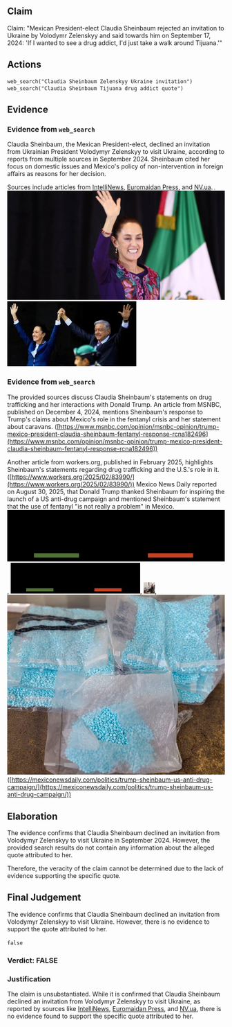 ## Claim
Claim: "Mexican President-elect Claudia Sheinbaum rejected an invitation to Ukraine by Volodymr Zelenskyy and said towards him on September 17, 2024: 'If I wanted to see a drug addict, I'd just take a walk around Tijuana.'"

## Actions
```
web_search("Claudia Sheinbaum Zelenskyy Ukraine invitation")
web_search("Claudia Sheinbaum Tijuana drug addict quote")
```

## Evidence
### Evidence from `web_search`
Claudia Sheinbaum, the Mexican President-elect, declined an invitation from Ukrainian President Volodymyr Zelenskyy to visit Ukraine, according to reports from multiple sources in September 2024. Sheinbaum cited her focus on domestic issues and Mexico's policy of non-intervention in foreign affairs as reasons for her decision.

Sources include articles from [IntelliNews](https://www.intellinews.com/mexico-s-president-elect-sheinbaum-turns-down-zelensky-s-invitation-to-ukraine-344262/), [Euromaidan Press](https://euromaidanpress.com/2024/09/18/mexican-president-elect-declines-zelenskyys-invitation-to-visit-ukraine/), and [NV.ua](https://english.nv.ua/nation/sheinbaum-declines-zelenskyy-s-invitation-focuses-on-domestic-issues-50451798.html). ![image 439](media/2025-08-06_17-40-1754502024-683739.jpg) ![image 453](media/2025-08-06_17-40-1754502034-323987.jpg) ![image 455](media/2025-08-06_17-40-1754502041-317951.jpg)


### Evidence from `web_search`
The provided sources discuss Claudia Sheinbaum's statements on drug trafficking and her interactions with Donald Trump. An article from MSNBC, published on December 4, 2024, mentions Sheinbaum's response to Trump's claims about Mexico's role in the fentanyl crisis and her statement about caravans. ([https://www.msnbc.com/opinion/msnbc-opinion/trump-mexico-president-claudia-sheinbaum-fentanyl-response-rcna182496](https://www.msnbc.com/opinion/msnbc-opinion/trump-mexico-president-claudia-sheinbaum-fentanyl-response-rcna182496))

Another article from workers.org, published in February 2025, highlights Sheinbaum's statements regarding drug trafficking and the U.S.'s role in it. ([https://www.workers.org/2025/02/83990/](https://www.workers.org/2025/02/83990/)) Mexico News Daily reported on August 30, 2025, that Donald Trump thanked Sheinbaum for inspiring the launch of a US anti-drug campaign and mentioned Sheinbaum's statement that the use of fentanyl "is not really a problem" in Mexico. ![image 7479](media/2025-08-30_07-46-1756539985-913278.jpg), ![image 7481](media/2025-08-30_07-46-1756539986-963758.jpg), ![image 7488](media/2025-08-30_07-46-1756540011-579292.jpg), ![image 7493](media/2025-08-30_07-47-1756540022-478263.jpg) ([https://mexiconewsdaily.com/politics/trump-sheinbaum-us-anti-drug-campaign/](https://mexiconewsdaily.com/politics/trump-sheinbaum-us-anti-drug-campaign/))


## Elaboration
The evidence confirms that Claudia Sheinbaum declined an invitation from Volodymyr Zelenskyy to visit Ukraine in September 2024. However, the provided search results do not contain any information about the alleged quote attributed to her.

Therefore, the veracity of the claim cannot be determined due to the lack of evidence supporting the specific quote.


## Final Judgement
The evidence confirms that Claudia Sheinbaum declined an invitation from Volodymyr Zelenskyy to visit Ukraine. However, there is no evidence to support the quote attributed to her.

`false`

### Verdict: FALSE

### Justification
The claim is unsubstantiated. While it is confirmed that Claudia Sheinbaum declined an invitation from Volodymyr Zelenskyy to visit Ukraine, as reported by sources like [IntelliNews](https://www.intellinews.com/mexico-s-president-elect-sheinbaum-turns-down-zelensky-s-invitation-to-ukraine-344262/), [Euromaidan Press](https://euromaidanpress.com/2024/09/18/mexican-president-elect-declines-zelenskyys-invitation-to-visit-ukraine/), and [NV.ua](https://english.nv.ua/nation/sheinbaum-declines-zelenskyy-s-invitation-focuses-on-domestic-issues-50451798.html), there is no evidence found to support the specific quote attributed to her.
